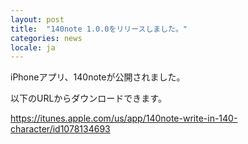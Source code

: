 ```yaml
---
layout: post
title:  "140note 1.0.0をリリースしました。"
categories: news
locale: ja
---
```


iPhoneアプリ、140noteが公開されました。

以下のURLからダウンロードできます。

<https://itunes.apple.com/us/app/140note-write-in-140-character/id1078134693>
